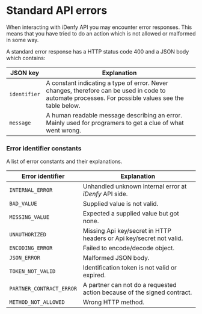 # Standard API errors

When interacting with iDenfy API you may encounter error responses. This means that you have tried to do an action which is not allowed or malformed in some way.

A standard error response has a HTTP status code 400 and a JSON body which contains:

|JSON key      |Explanation                                                                                                 |
|--------------|------------------------------------------------------------------------------------------------------------|
|`identifier`  |A constant indicating a type of error. Never changes, therefore can be used in code to automate processes. For possible values see the table below.  |
|`message`     |A human readable message describing an error. Mainly used for programers to get a clue of what went wrong.  |

### Error identifier constants

A list of error constants and their explanations.

|Error identifier          |Explanation                                                            |
|--------------------------|-----------------------------------------------------------------------|
|`INTERNAL_ERROR`          |Unhandled unknown internal error at *iDenfy* API side.                 |
|`BAD_VALUE`               |Supplied value is not valid.                                           |
|`MISSING_VALUE`           |Expected a supplied value but got none.                                |
|`UNAUTHORIZED`            |Missing Api key/secret in HTTP headers or Api key/secret not valid.    |
|`ENCODING_ERROR`          |Failed to encode/decode object.                                        |
|`JSON_ERROR`              |Malformed JSON body.                                                   |
|`TOKEN_NOT_VALID`         |Identification token is not valid or expired.                          |
|`PARTNER_CONTRACT_ERROR`  |A partner can not do a requested action because of the signed contract.|
|`METHOD_NOT_ALLOWED`      |Wrong HTTP method.                                                     |
